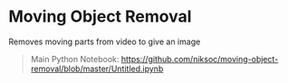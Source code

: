 # Moving Object Removal
Removes moving parts from video to give an image

> Main Python Notebook: https://github.com/niksoc/moving-object-removal/blob/master/Untitled.ipynb
